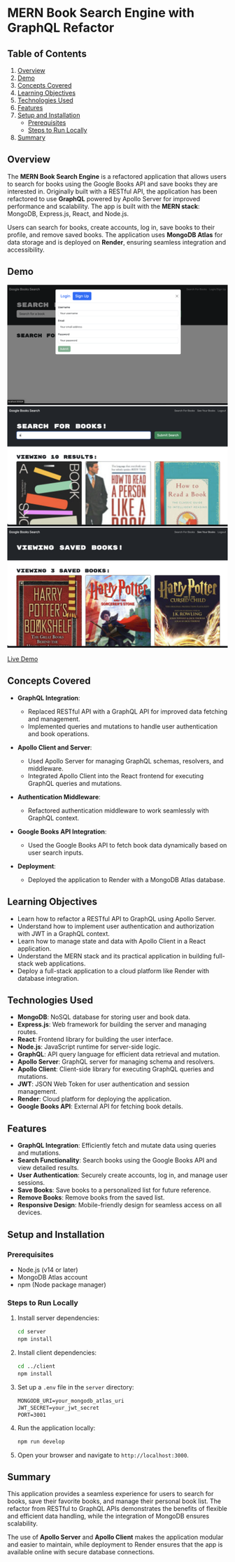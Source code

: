 # MERN Book Search Engine with GraphQL Refactor

## Table of Contents

1. [Overview](#overview)
2. [Demo](#demo)
3. [Concepts Covered](#concepts-covered)
4. [Learning Objectives](#learning-objectives)
5. [Technologies Used](#technologies-used)
6. [Features](#features)
7. [Setup and Installation](#setup-and-installation)
   - [Prerequisites](#prerequisites)
   - [Steps to Run Locally](#steps-to-run-locally)
8. [Summary](#summary)

## Overview

The **MERN Book Search Engine** is a refactored application that allows users to search for books using the Google Books API and save books they are interested in. Originally built with a RESTful API, the application has been refactored to use **GraphQL** powered by Apollo Server for improved performance and scalability. The app is built with the **MERN stack**: MongoDB, Express.js, React, and Node.js.

Users can search for books, create accounts, log in, save books to their profile, and remove saved books. The application uses **MongoDB Atlas** for data storage and is deployed on **Render**, ensuring seamless integration and accessibility.

## Demo

![Book Search Engine Screenshot](assets/screenshot01.png)
![Book Search Engine Screenshot](assets/screenshot02.png)
![Book Search Engine Screenshot](assets/screenshot03.png)

[Live Demo](https://mern-book-search-engine-kisn.onrender.com)

## Concepts Covered

- **GraphQL Integration**:

  - Replaced RESTful API with a GraphQL API for improved data fetching and management.
  - Implemented queries and mutations to handle user authentication and book operations.

- **Apollo Client and Server**:

  - Used Apollo Server for managing GraphQL schemas, resolvers, and middleware.
  - Integrated Apollo Client into the React frontend for executing GraphQL queries and mutations.

- **Authentication Middleware**:

  - Refactored authentication middleware to work seamlessly with GraphQL context.

- **Google Books API Integration**:

  - Used the Google Books API to fetch book data dynamically based on user search inputs.

- **Deployment**:
  - Deployed the application to Render with a MongoDB Atlas database.

## Learning Objectives

- Learn how to refactor a RESTful API to GraphQL using Apollo Server.
- Understand how to implement user authentication and authorization with JWT in a GraphQL context.
- Learn how to manage state and data with Apollo Client in a React application.
- Understand the MERN stack and its practical application in building full-stack web applications.
- Deploy a full-stack application to a cloud platform like Render with database integration.

## Technologies Used

- **MongoDB**: NoSQL database for storing user and book data.
- **Express.js**: Web framework for building the server and managing routes.
- **React**: Frontend library for building the user interface.
- **Node.js**: JavaScript runtime for server-side logic.
- **GraphQL**: API query language for efficient data retrieval and mutation.
- **Apollo Server**: GraphQL server for managing schema and resolvers.
- **Apollo Client**: Client-side library for executing GraphQL queries and mutations.
- **JWT**: JSON Web Token for user authentication and session management.
- **Render**: Cloud platform for deploying the application.
- **Google Books API**: External API for fetching book details.

## Features

- **GraphQL Integration**: Efficiently fetch and mutate data using queries and mutations.
- **Search Functionality**: Search books using the Google Books API and view detailed results.
- **User Authentication**: Securely create accounts, log in, and manage user sessions.
- **Save Books**: Save books to a personalized list for future reference.
- **Remove Books**: Remove books from the saved list.
- **Responsive Design**: Mobile-friendly design for seamless access on all devices.

## Setup and Installation

### Prerequisites

- Node.js (v14 or later)
- MongoDB Atlas account
- npm (Node package manager)

### Steps to Run Locally

1. Install server dependencies:

   ```bash
   cd server
   npm install
   ```

2. Install client dependencies:

   ```bash
   cd ../client
   npm install
   ```

3. Set up a `.env` file in the `server` directory:

   ```plaintext
   MONGODB_URI=your_mongodb_atlas_uri
   JWT_SECRET=your_jwt_secret
   PORT=3001
   ```

4. Run the application locally:

   ```bash
   npm run develop
   ```

5. Open your browser and navigate to `http://localhost:3000`.

## Summary

This application provides a seamless experience for users to search for books, save their favorite books, and manage their personal book list. The refactor from RESTful to GraphQL APIs demonstrates the benefits of flexible and efficient data handling, while the integration of MongoDB ensures scalability.

The use of **Apollo Server** and **Apollo Client** makes the application modular and easier to maintain, while deployment to Render ensures that the app is available online with secure database connections.
